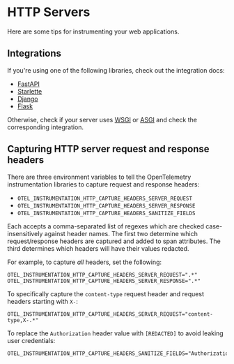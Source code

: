 # HTTP Servers

Here are some tips for instrumenting your web applications.

## Integrations

If you're using one of the following libraries, check out the integration docs:

- [FastAPI](./integrations/fastapi.md)
- [Starlette](./integrations/starlette.md)
- [Django](./integrations/django.md)
- [Flask](./integrations/flask.md)

Otherwise, check if your server uses [WSGI](./integrations/wsgi.md) or [ASGI](./integrations/asgi.md) and check the corresponding integration.

## Capturing HTTP server request and response headers

There are three environment variables to tell the OpenTelemetry instrumentation libraries to capture request and response headers:

- `OTEL_INSTRUMENTATION_HTTP_CAPTURE_HEADERS_SERVER_REQUEST`
- `OTEL_INSTRUMENTATION_HTTP_CAPTURE_HEADERS_SERVER_RESPONSE`
- `OTEL_INSTRUMENTATION_HTTP_CAPTURE_HEADERS_SANITIZE_FIELDS`

Each accepts a comma-separated list of regexes which are checked case-insensitively against header names. The first two determine which request/response headers are captured and added to span attributes. The third determines which headers will have their values redacted.

For example, to capture _all_ headers, set the following:

```
OTEL_INSTRUMENTATION_HTTP_CAPTURE_HEADERS_SERVER_REQUEST=".*"
OTEL_INSTRUMENTATION_HTTP_CAPTURE_HEADERS_SERVER_RESPONSE=".*"
```

To specifically capture the `content-type` request header and request headers starting with `X-`:

```
OTEL_INSTRUMENTATION_HTTP_CAPTURE_HEADERS_SERVER_REQUEST="content-type,X-.*"
```

To replace the `Authorization` header value with `[REDACTED]` to avoid leaking user credentials:

```
OTEL_INSTRUMENTATION_HTTP_CAPTURE_HEADERS_SANITIZE_FIELDS="Authorization"
```

